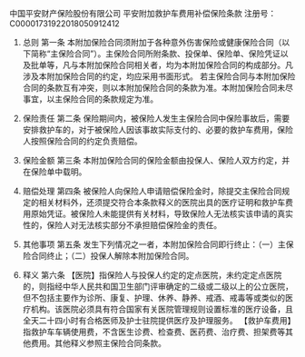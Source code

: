 中国平安财产保险股份有限公司 平安附加救护车费用补偿保险条款 注册号：C00001731922018050912412

1. 总则 第一条 本附加保险合同须附加于各种意外伤害保险或健康保险合同（以下简称“主保险合同”）。主保险合同所附条款、投保单、保险单、保险凭证以及批单等，凡与本附加保险合同相关者，均为本附加保险合同的构成部分。凡涉及本附加保险合同的约定，均应采用书面形式。 若主保险合同与本附加保险合同的条款互有冲突，则以本附加保险合同的条款为准。本附加保险合同未尽事宜，以主保险合同的条款规定为准。

2. 保险责任 第二条 保险期间内，被保险人发生主保险合同中保险事故后，需要安排救护车的，对于被保险人因该事故实际支付的、必要的救护车费用，保险人按照保险合同的约定负责赔偿。

3. 保险金额 第三条 本附加保险合同的保险金额由投保人、保险人双方约定，并在保险单中载明。

4. 赔偿处理 第四条 被保险人向保险人申请赔偿保险金时，除提交主保险合同规定的相关材料外，还须提交符合本条款释义的医院出具的医疗证明和救护车费用原始凭证。被保险人未能提供有关材料，导致保险人无法核实该申请的真实性的，保险人对无法核实部分不承担赔偿保险金的责任。

5. 其他事项 第五条 发生下列情况之一者，本附加保险合同即行终止：（一）主保险合同终止；（二）投保人解除本附加保险合同。

6. 释义 第六条 【医院】指保险人与投保人约定的定点医院，未约定定点医院的，则指经中华人民共和国卫生部门评审确定的二级或二级以上的公立医院，但不包括主要作为诊所、康复、护理、休养、静养、戒酒、戒毒等或类似的医疗机构。该医院必须具有符合国家有关医院管理规则设置标准的医疗设备，且全天二十四小时有合格医师及护士驻院提供医疗及护理服务。 【救护车费用】指救护车车辆使用费，不含医生诊费、检查费、医药费、治疗费、担架费等其他费用。其他释义参照主保险合同条款。